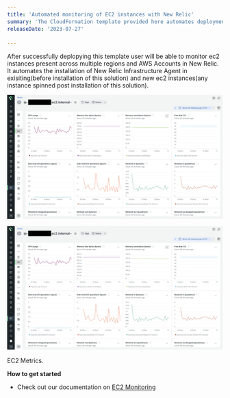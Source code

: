 ```yaml
---
title: 'Automated monitoring of EC2 instances with New Relic'
summary: 'The CloudFormation template provided here automates deployment of New Relic Infrastructure Agent in existing and new ec2 instances in the AWS Account. After successful installation, detailed ec2 instance logs will be sent to New Relic' 
releaseDate: '2023-07-27' 

---
```

After successfully deplopying this template user will be able to monitor ec2 instances present across multiple regions and AWS Accounts in New Relic. It automates the installation of New Relic Infrastructure Agent in exisiting(before installation of this solution) and new ec2 instances(any instance spinned post installation of this solution). 

![NewRelic Infrastructure Agent installation Logs](./images/ec2_metrics_from_agent.png "EC2 Metrics")



![EC2 Metrics Dashboard](./images/ec2_metrics_from_agent.png "EC2 Metrics")

<figcaption>EC2 Metrics.</figcaption>

**How to get started**
* Check out our documentation on [EC2 Monitoring](https://docs.newrelic.com/docs/)

